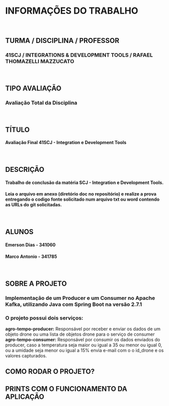 # INFORMAÇÕES DO TRABALHO 
<br />

## TURMA / DISCIPLINA / PROFESSOR
### 41SCJ / INTEGRATIONS & DEVELOPMENT TOOLS / RAFAEL THOMAZELLI MAZZUCATO
<br />

## TIPO AVALIAÇÃO
### Avaliação Total da Disciplina
<br />

## TÍTULO
#### Avaliação Final 41SCJ - Integration e Development Tools
<br />

## DESCRIÇÃO
#### Trabalho de conclusão da matéria SCJ - Integration e Development Tools.
#### Leia o arquivo em anexo (diretório doc no repositório) e realize a prova entregando o codigo fonte solicitado num arquivo txt ou word contendo as URLs do git solicitadas.
<br />


## ALUNOS 
#### Emerson Dias - 341060  
#### Marco Antonio - 341785  
<br />

## SOBRE A PROJETO
### Implementação de um Producer e um Consumer no Apache Kafka, utilizando Java com Spring Boot na versão 2.7.1
### O projeto possui dois serviços:
**agro-tempo-producer:** Responsável por receber e enviar os dados de um objeto drone ou uma lista de objetos drone para o serviço de consumer
**agro-tempo-consumer:** Responsável por consumir os dados enviados do producer, caso a temperatura seja maior ou igual a 35 ou menor ou igual 0, ou a umidade seja menor ou igual a 15% envia e-mail com o o id_drone e os valores capturados.
<br />

## COMO RODAR O PROJETO?

## PRINTS COM O FUNCIONAMENTO DA APLICAÇÃO




